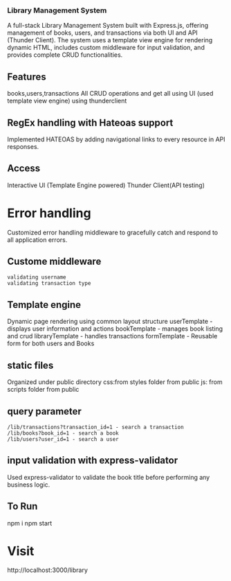 ### Library Management System
 A full-stack Library Management System built with Express.js, offering management of books, users, and transactions via both UI and API (Thunder Client). The system uses a template view engine for rendering dynamic HTML, includes custom middleware for input validation, and provides complete CRUD functionalities.
## Features
 books,users,transactions
 All CRUD operations and get all
    using UI (used template view engine)
    using thunderclient
## RegEx handling with Hateoas support
 Implemented HATEOAS by adding navigational links to every resource in API responses.
## Access
 Interactive UI (Template Engine powered)
 Thunder Client(API testing)
# Error handling 
 Customized error handling middleware to gracefully catch and respond to all application errors.
## Custome middleware 
    validating username
    validating transaction type
## Template engine
 Dynamic page rendering using common layout structure
  userTemplate - displays user information and actions
  bookTemplate - manages book listing and crud
  libraryTemplate - handles transactions
  formTemplate - Reusable form for both users and Books
## static files
 Organized under public directory
    css:from styles folder from public
    js: from scripts folder from public
## query parameter
    /lib/transactions?transaction_id=1 - search a transaction
    /lib/books?book_id=1 - search a book
    /lib/users?user_id=1 - search a user
## input validation with express-validator
 Used express-validator to validate the book title before performing any business logic.
## To Run
 npm i
 npm start
# Visit 
 http://localhost:3000/library